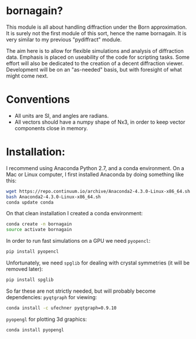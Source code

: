 # bornagain?

This module is all about handling diffraction under the Born approximation.  It is surely not the first module of this sort, hence the name bornagain.  It is very similar to my previous "pydiffract" module.

The aim here is to allow for flexible simulations and analysis of diffraction data.  Emphasis is placed on useability of the code for scripting tasks.  Some effort will also be dedicated to the creation of a decent diffraction viewer.  Development will be on an "as-needed" basis, but with foresight of what might come next.

# Conventions

* All units are SI, and angles are radians.
* All vectors should have a numpy shape of Nx3, in order to keep vector components close in memory.

# Installation:

I recommend using Anaconda Python 2.7, and a conda environment.  On a Mac or Linux computer, I first installed Anaconda by doing something like this:
``` bash
wget https://repo.continuum.io/archive/Anaconda2-4.3.0-Linux-x86_64.sh
bash Anaconda2-4.3.0-Linux-x86_64.sh
conda update conda
```
On that clean installation I created a conda environment:
``` bash
conda create -n bornagain
source activate bornagain
```
In order to run fast simulations on a GPU we need `pyopencl`:
```bash
pip install pyopencl
```
Unfortunately, we need `spglib` for dealing with crystal symmetries (it will be removed later):
```bash
pip install spglib
```
So far these are not strictly needed, but will probably become dependencies:
`pyqtgraph` for viewing:
```bash
conda install -c ufechner pyqtgraph=0.9.10
```
`pyopengl` for plotting 3d graphics:
```bash
conda install pyopengl
```
